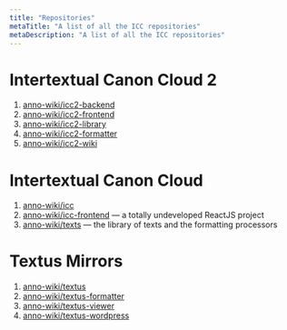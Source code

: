 ```yaml
---
title: "Repositories"
metaTitle: "A list of all the ICC repositories"
metaDescription: "A list of all the ICC repositories"
---
```


# Intertextual Canon Cloud 2

1. [anno-wiki/icc2-backend][1]
2. [anno-wiki/icc2-frontend][2]
3. [anno-wiki/icc2-library][3]
4. [anno-wiki/icc2-formatter][4]
5. [anno-wiki/icc2-wiki][5]

# Intertextual Canon Cloud

1. [anno-wiki/icc][6]
2. [anno-wiki/icc-frontend][7] — a totally undeveloped ReactJS project
3. [anno-wiki/texts][8] — the library of texts and the formatting processors

# Textus Mirrors

1. [anno-wiki/textus][9]
2. [anno-wiki/textus-formatter][10]
3. [anno-wiki/textus-viewer][11]
4. [anno-wiki/textus-wordpress][12]


[1]: https://github.com/Anno-Wiki/icc2-backend
[2]: https://github.com/Anno-Wiki/icc2-frontend
[3]: https://github.com/Anno-Wiki/icc2-library
[4]: https://github.com/Anno-Wiki/icc2-formatter
[5]: https://github.com/Anno-Wiki/icc2-wiki
[6]: https://github.com/Anno-Wiki/icc
[7]: https://github.com/Anno-Wiki/icc-frontend
[8]: https://github.com/Anno-Wiki/texts
[9]: https://github.com/Anno-Wiki/textus
[10]: https://github.com/Anno-Wiki/textus-formatter
[11]: https://github.com/Anno-Wiki/textus-viewer
[12]: https://github.com/Anno-Wiki/textus-wordpress
